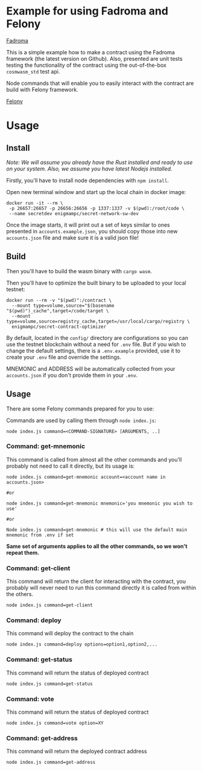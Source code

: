 # Example for using Fadroma and Felony

[Fadroma](https://github.com/hackbg/fadroma)

This is a simple example how to make a contract using the Fadroma framework (the latest version on Github).
Also, presented are unit tests testing the functionality of the contract using the out-of-the-box `cosmwasm_std` test api.

Node commands that will enable you to easily interact with the contract are build with Felony framework.

[Felony](https://github.com/barrage/felony)

# Usage

## Install

_Note: We will assume you already have the Rust installed and ready to use on your system. Also, we assume you have latest Nodejs installed._

Firstly, you'll have to install node dependencies with `npm install`.

Open new terminal window and start up the local chain in docker image:

```
docker run -it --rm \
 -p 26657:26657 -p 26656:26656 -p 1337:1337 -v $(pwd):/root/code \
 --name secretdev enigmampc/secret-network-sw-dev
```

Once the image starts, it will print out a set of keys similar to ones presented in `accounts.example.json`, you should copy those into new `accounts.json` file and make sure it is a valid json file!

## Build

Then you'll have to build the wasm binary with `cargo wasm`.

Then you'll have to optimize the built binary to be uploaded to your local testnet:

```
docker run --rm -v "$(pwd)":/contract \
  --mount type=volume,source="$(basename "$(pwd)")_cache",target=/code/target \
  --mount type=volume,source=registry_cache,target=/usr/local/cargo/registry \
  enigmampc/secret-contract-optimizer
```

By default, located in the `config/` directory are configurations so you can use the testnet blockchain without a need
for `.env` file. But if you wish to change the default settings, there is a `.env.example` provided, use it to create your `.env` file and override the settings.

MNEMONIC and ADDRESS will be automatically collected from your `accounts.json` if you don't provide them in your `.env`.

## Usage

There are some Felony commands prepared for you to use:

Commands are used by calling them through `node index.js`:

```
node index.js command=<COMMAND-SIGNATURE> [ARGUMENTS, ..]

```

### Command: get-mnemonic

This command is called from almost all the other commands and you'll probably not need to call it directly, but its usage is:

```
node index.js command=get-mnemonic account=<account name in accounts.json>

#or

node index.js command=get-mnemonic mnemonic='you mnemonic you wish to use'

#or

Node index.js command=get-mnemonic # this will use the default main mnemonic from .env if set
```

**Same set of arguments applies to all the other commands, so we won't repeat them.**

### Command: get-client

This command will return the client for interacting with the contract, you probably will never need to run this command directly it is called from within the others.

```
node index.js command=get-client
```

### Command: deploy

This command will deploy the contract to the chain

```
node index.js command=deploy options=option1,option2,...
```

### Command: get-status

This command will return the status of deployed contract

```
node index.js command=get-status
```

### Command: vote

This command will return the status of deployed contract

```
node index.js command=vote option=XY
```

### Command: get-address

This command will return the deployed contract address

```
node index.js command=get-address
```
